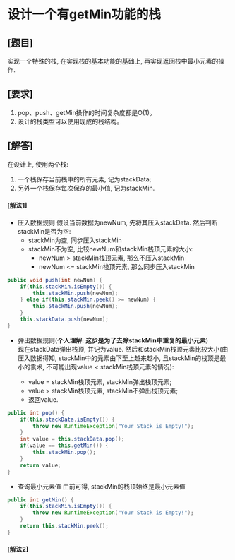 # 设计一个有getMin功能的栈

## [题目]

实现一个特殊的栈, 在实现栈的基本功能的基础上, 再实现返回栈中最小元素的操作.

## [要求]

1. pop、push、getMin操作的时间复杂度都是O(1)。
2. 设计的栈类型可以使用现成的栈结构。

## [解答]

在设计上, 使用两个栈:
1. 一个栈保存当前栈中的所有元素, 记为stackData;
2. 另外一个栈保存每次保存的最小值, 记为stackMin.

#### [解法1]

-   压入数据规则
    假设当前数据为newNum, 先将其压入stackData. 然后判断stackMin是否为空:
     - stackMin为空, 同步压入stackMin
     - stackMin不为空, 比较newNum和stackMin栈顶元素的大小:
        - newNum > stackMin栈顶元素, 那么不压入stackMin
        - newNum <= stackMin栈顶元素, 那么同步压入stackMin

```java
public void push(int newNum) {
    if(this.stackMin.isEmpty()) {
        this.stackMin.push(newNum);
    } else if(this.stackMin.peek() >= newNum) {
        this.stackMin.push(newNum);
    }
    this.stackData.push(newNum);
}
```

 - 弹出数据规则(**个人理解: 这步是为了去除stackMin中重复的最小元素**)  
    现在stackData弹出栈顶, 并记为value. 然后和stackMin栈顶元素比较大小(由压入数据得知, stackMin中的元素由下至上越来越小, 且stackMin的栈顶是最小的袁术, 不可能出现value < stackMin栈顶元素的情况):

     - value = stackMin栈顶元素, stackMin弹出栈顶元素;
     - value > stackMin栈顶元素, stackMin不弹出栈顶元素;
     - 返回value.


```java
public int pop() {
    if(this.stackData.isEmpty()) {
        throw new RuntimeException("Your Stack is Empty!");
    }
    int value = this.stackData.pop();
    if(value == this.getMin()) {
        this.stackMin.pop();
    }
    return value;
}
```

 - 查询最小元素值
    由前可得, stackMin的栈顶始终是最小元素值

```java
public int getMin() {
    if(this.stackMin.isEmpty()) {
        throw new RuntimeException("Your Stack is Empty!");
    }
    return this.stackMin.peek();
}
```

#### [解法2]

